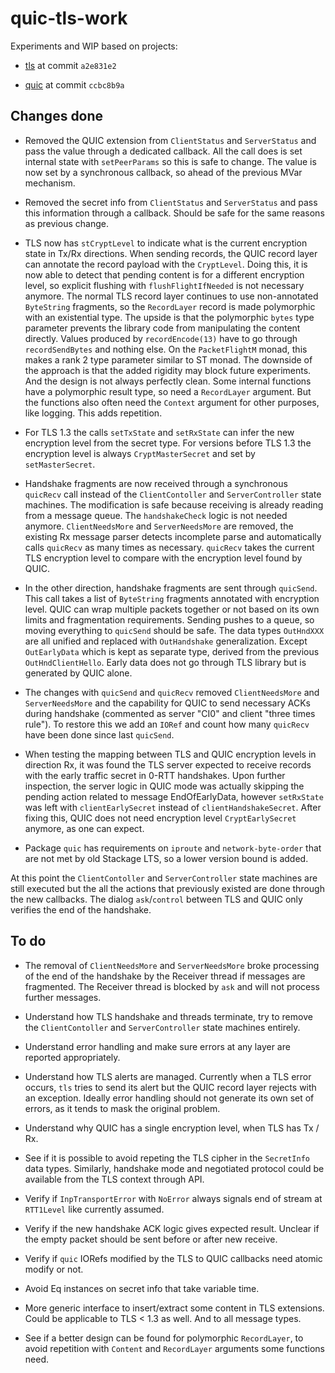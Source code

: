 # quic-tls-work

Experiments and WIP based on projects:

- [tls](https://github.com/vincenthz/hs-tls) at commit `a2e831e2`

- [quic](https://github.com/kazu-yamamoto/quic) at commit `ccbc8b9a`

## Changes done

- Removed the QUIC extension from `ClientStatus` and `ServerStatus` and pass the
  value through a dedicated callback.  All the call does is set internal state
  with `setPeerParams` so this is safe to change.  The value is now set by a
  synchronous callback, so ahead of the previous MVar mechanism.

- Removed the secret info from `ClientStatus` and `ServerStatus` and pass this
  information through a callback.  Should be safe for the same reasons as
  previous change.

- TLS now has `stCryptLevel` to indicate what is the current encryption state in
  Tx/Rx directions.  When sending records, the QUIC record layer can annotate
  the record payload with the `CryptLevel`.  Doing this, it is now able to
  detect that pending content is for a different encryption level, so explicit
  flushing with `flushFlightIfNeeded` is not necessary anymore.  The normal TLS
  record layer continues to use non-annotated `ByteString` fragments, so the
  `RecordLayer` record is made polymorphic with an existential type.  The upside
  is that the polymorphic `bytes` type parameter prevents the library code from
  manipulating the content directly.  Values produced by `recordEncode(13)` have
  to go through `recordSendBytes` and nothing else.  On the `PacketFlightM`
  monad, this makes a rank 2 type parameter similar to ST monad.  The downside
  of the approach is that the added rigidity may block future experiments.  And
  the design is not always perfectly clean.  Some internal functions have a
  polymorphic result type, so need a `RecordLayer` argument.  But the functions
  also often need the `Context` argument for other purposes, like logging.  This
  adds repetition.

- For TLS 1.3 the calls `setTxState` and `setRxState` can infer the new
  encryption level from the secret type.  For versions before TLS 1.3 the
  encryption level is always `CryptMasterSecret` and set by `setMasterSecret`.

- Handshake fragments are now received through a synchronous `quicRecv` call
  instead of the `ClientContoller` and `ServerController` state machines.  The
  modification is safe because receiving is already reading from a message
  queue.  The `handshakeCheck` logic is not needed anymore.  `ClientNeedsMore`
  and `ServerNeedsMore` are removed, the existing Rx message parser detects
  incomplete parse and automatically calls `quicRecv` as many times as
  necessary.  `quicRecv` takes the current TLS encryption level to compare with
  the encryption level found by QUIC.

- In the other direction, handshake fragments are sent through `quicSend`.  This
  call takes a list of `ByteString` fragments annotated with encryption level.
  QUIC can wrap multiple packets together or not based on its own limits and
  fragmentation requirements.  Sending pushes to a queue, so moving everything
  to `quicSend` should be safe.  The data types `OutHndXXX` are all unified and
  replaced with `OutHandshake` generalization.  Except `OutEarlyData` which is
  kept as separate type, derived from the previous `OutHndClientHello`.  Early
  data does not go through TLS library but is generated by QUIC alone.

- The changes with `quicSend` and `quicRecv` removed `ClientNeedsMore` and
  `ServerNeedsMore` and the capability for QUIC to send necessary ACKs during
  handshake (commented as server "CI0" and client "three times rule").  To
  restore this we add an `IORef` and count how many `quicRecv` have been done
  since last `quicSend`.

- When testing the mapping between TLS and QUIC encryption levels in direction
  Rx, it was found the TLS server expected to receive records with the early
  traffic secret in 0-RTT handshakes.  Upon further inspection, the server logic
  in QUIC mode was actually skipping the pending action related to message
  EndOfEarlyData, however `setRxState` was left with `clientEarlySecret` instead
  of `clientHandshakeSecret`.  After fixing this, QUIC does not need encryption
  level `CryptEarlySecret` anymore, as one can expect.

- Package `quic` has requirements on `iproute` and `network-byte-order` that are
  not met by old Stackage LTS, so a lower version bound is added.

At this point the `ClientContoller` and `ServerController` state machines are
still executed but the all the actions that previously existed are done through
the new callbacks.  The dialog `ask`/`control` between TLS and QUIC only
verifies the end of the handshake.

## To do

- The removal of `ClientNeedsMore` and `ServerNeedsMore` broke processing of the
  end of the handshake by the Receiver thread if messages are fragmented.  The
  Receiver thread is blocked by `ask` and will not process further messages.

- Understand how TLS handshake and threads terminate, try to remove the
  `ClientContoller` and `ServerController` state machines entirely.

- Understand error handling and make sure errors at any layer are reported
  appropriately.
  
- Understand how TLS alerts are managed.  Currently when a TLS error occurs,
  `tls` tries to send its alert but the QUIC record layer rejects with an
  exception.  Ideally error handling should not generate its own set of errors,
  as it tends to mask the original problem.

- Understand why QUIC has a single encryption level, when TLS has Tx / Rx.

- See if it is possible to avoid repeting the TLS cipher in the `SecretInfo`
  data types.  Similarly, handshake mode and negotiated protocol could be
  available from the TLS context through API.

- Verify if `InpTransportError` with `NoError` always signals end of stream at
  `RTT1Level` like currently assumed.

- Verify if the new handshake ACK logic gives expected result.  Unclear if the
  empty packet should be sent before or after new receive.

- Verify if `quic` IORefs modified by the TLS to QUIC callbacks need atomic
  modify or not.

- Avoid Eq instances on secret info that take variable time.

- More generic interface to insert/extract some content in TLS extensions.
  Could be applicable to TLS < 1.3 as well.  And to all message types.

- See if a better design can be found for polymorphic `RecordLayer`, to avoid
  repetition with `Content` and `RecordLayer` arguments some functions need.

